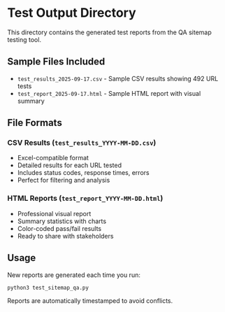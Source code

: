 # Test Output Directory

This directory contains the generated test reports from the QA sitemap testing tool.

## Sample Files Included

- `test_results_2025-09-17.csv` - Sample CSV results showing 492 URL tests
- `test_report_2025-09-17.html` - Sample HTML report with visual summary

## File Formats

### CSV Results (`test_results_YYYY-MM-DD.csv`)
- Excel-compatible format
- Detailed results for each URL tested
- Includes status codes, response times, errors
- Perfect for filtering and analysis

### HTML Reports (`test_report_YYYY-MM-DD.html`)
- Professional visual report
- Summary statistics with charts
- Color-coded pass/fail results
- Ready to share with stakeholders

## Usage

New reports are generated each time you run:
```bash
python3 test_sitemap_qa.py
```

Reports are automatically timestamped to avoid conflicts.